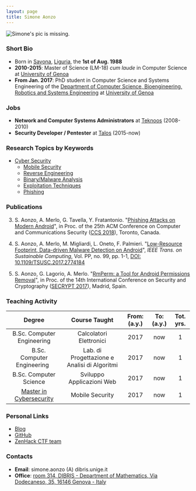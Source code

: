 ```yaml
---
layout: page
title: Simone Aonzo
---
```



![Simone's pic is missing.](/pics/aonzo.jpg)


### Short Bio
- Born in [Savona](https://en.wikipedia.org/wiki/Savona), [Liguria](https://en.wikipedia.org/wiki/Liguria), the **1st of Aug. 1988**
- **2010-2015**: Master of Science (LM-18) *cum laude* in Computer Science at [University of Genoa](https://en.wikipedia.org/wiki/University_of_Genoa)
- **From Jan. 2017**: PhD student in Computer Science and Systems Engineering of the [Department of Computer Science, Bioengineering, Robotics and Systems Engineering](http://www.dibris.unige.it/) at [University of Genoa](https://en.wikipedia.org/wiki/University_of_Genoa)


### Jobs
- **Network and Computer Systems Administrators** at [Teknoos](http://teknoos.it) (2008-2010)
- **Security Developer / Pentester** at [Talos](http://www.talos-sec.com) (2015-now)


### Research Topics by Keywords
- [Cyber Security](https://en.wikipedia.org/wiki/Computer_security)
  * [Mobile Security](https://en.wikipedia.org/wiki/Mobile_security)
  * [Reverse Engineering](https://en.wikipedia.org/wiki/Reverse_engineering)
  * [Binary/Malware Analysis](https://en.wikipedia.org/wiki/Malware_analysis)
  * [Exploitation Techniques](https://en.wikipedia.org/wiki/Exploit_(computer_security))
  * [Phishing](https://en.wikipedia.org/wiki/Phishing)


### Publications
  3) S. Aonzo, A. Merlo, G. Tavella, Y. Fratantonio. "[Phishing Attacks on Modern Android](/papers/Phishing_Attacks_on_Modern_Android.pdf)", in Proc. of the 25th ACM Conference on Computer and Communications Security ([CCS 2018](https://www.sigsac.org/ccs/CCS2018/accepted/papers/)), Toronto, Canada.

  2) S. Aonzo, A. Merlo, M. Migliardi, L. Oneto, F. Palmieri. "[Low-Resource Footprint, Data-driven Malware Detection on Android](/papers/Low-Resource_Footprint,Data-Driven_Malware_Detection_on_Android.pdf)", *IEEE Trans. on Sustainable Computing*, Vol. PP, no. 99, pp. 1-1, [DOI: 10.1109/TSUSC.2017.2774184](https://doi.org/10.1109/TSUSC.2017.2774184)

  1) S. Aonzo, G. Lagorio, A. Merlo. "[RmPerm: a Tool for Android Permissions Removal](/papers/RmPerm_a_Tool_for_Android_Permissions_Removal.pdf)", in Proc. of the 14th International Conference on Security and Cryptography ([SECRYPT 2017](http://www.icete.org/Abstracts/2017/SECRYPT_2017_Abstracts.htm)), Madrid, Spain.



### Teaching Activity

|                Degree               |      Course Taught    | From: (a.y.) | To: (a.y.) | Tot. yrs. |
|:-----------------------------------:|:--------------------------------------------:|:----:|:---:|:-:|
|        B.Sc. Computer Engineering   | Calcolatori Elettronici                      | 2017 | now | 1 |
|        B.Sc. Computer Engineering   | Lab. di Progettazione e Analisi di Algoritmi | 2017 | now | 1 |
|        B.Sc. Computer Science       | Sviluppo Applicazioni Web                    | 2017 | now | 1 | 
| [Master in Cybersecurity](https://mastercybersecurity.it/) | Mobile Security       | 2017 | now | 1 |


### Personal Links

- [Blog](https://packmad.github.io)
- [GitHub](https://github.com/packmad)
- [ZenHack CTF team](http://zenhack.team/)


### Contacts

- **Email**: simone.aonzo (A) dibris.unige.it
- **Office**: [room 314, DIBRIS - Department of Mathematics, Via Dodecaneso, 35, 16146 Genova - Italy](https://goo.gl/maps/kTyTs2YKMkL2)
